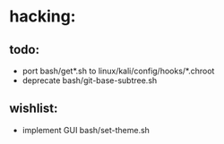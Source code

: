 hacking:
========

todo:
-----
+ port bash/get*.sh to linux/kali/config/hooks/*.chroot
+ deprecate bash/git-base-subtree.sh

wishlist:
---------
+ implement GUI bash/set-theme.sh
